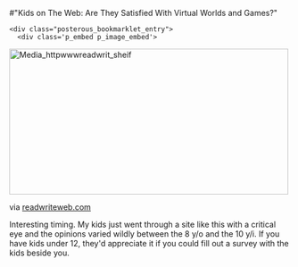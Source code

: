 #"Kids on The Web: Are They Satisfied With Virtual Worlds and Games?"


    <div class="posterous_bookmarklet_entry">
      <div class='p_embed p_image_embed'>
<a href="http://getfile9.posterous.com/getfile/files.posterous.com/conoroneill/EDruhdlhxysAzIBpIGChGaloexIdrttcdGtiJqoosBqxFbnFrtJseieqhrJm/media_httpwwwreadwrit_shEiF.jpg.scaled1000.jpg"><img alt="Media_httpwwwreadwrit_sheif" height="261" src="http://getfile8.posterous.com/getfile/files.posterous.com/conoroneill/EDruhdlhxysAzIBpIGChGaloexIdrttcdGtiJqoosBqxFbnFrtJseieqhrJm/media_httpwwwreadwrit_shEiF.jpg.scaled500.jpg" width="500" /></a>
</div>
<div class="posterous_quote_citation">via <a href="http://www.readwriteweb.com/archives/kids_on_the_web_virtual_worlds.php">readwriteweb.com</a></div>
    <p>Interesting timing. My kids just went through a site like this with a critical eye and the opinions varied wildly between the 8 y/o and the 10 y/i. If you have kids under 12, they'd appreciate it if you could fill out a survey with the kids beside you.</p></div>
  